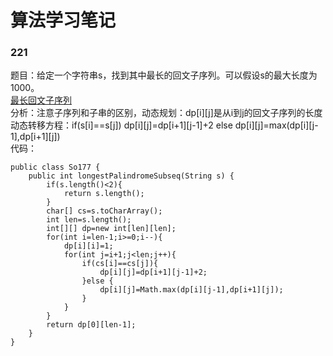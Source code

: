 # 算法学习笔记 
### 221
题目：给定一个字符串s，找到其中最长的回文子序列。可以假设s的最大长度为1000。  
[最长回文子序列](https://leetcode-cn.com/problems/longest-palindromic-subsequence/description/)   
分析：注意子序列和子串的区别，动态规划：dp[i][j]是从i到j的回文子序列的长度   
动态转移方程：if(s[i]==s[j]) dp[i][j]=dp[i+1][j-1]+2  else dp[i][j]=max(dp[i][j-1],dp[i+1][j])   
代码：
~~~
public class So177 {
    public int longestPalindromeSubseq(String s) {
        if(s.length()<2){
            return s.length();
        }
        char[] cs=s.toCharArray();
        int len=s.length();
        int[][] dp=new int[len][len];
        for(int i=len-1;i>=0;i--){
            dp[i][i]=1;
            for(int j=i+1;j<len;j++){
                if(cs[i]==cs[j]){
                    dp[i][j]=dp[i+1][j-1]+2;
                }else {
                    dp[i][j]=Math.max(dp[i][j-1],dp[i+1][j]);
                }
            }
        }
        return dp[0][len-1];
    }
}

~~~